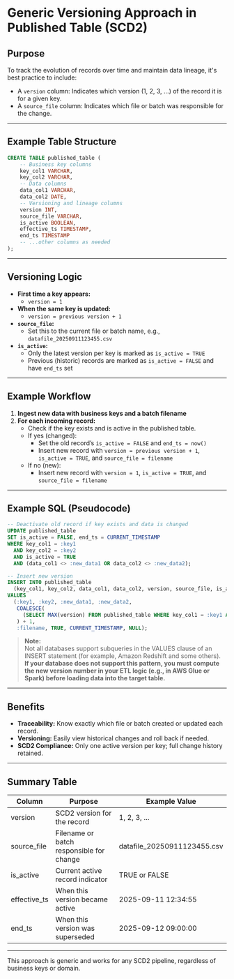 # Generic Versioning Approach in Published Table (SCD2)

## Purpose

To track the evolution of records over time and maintain data lineage, it's best practice to include:
- A `version` column: Indicates which version (1, 2, 3, ...) of the record it is for a given key.
- A `source_file` column: Indicates which file or batch was responsible for the change.

---

## Example Table Structure

```sql
CREATE TABLE published_table (
    -- Business key columns
    key_col1 VARCHAR,
    key_col2 VARCHAR,
    -- Data columns
    data_col1 VARCHAR,
    data_col2 DATE,
    -- Versioning and lineage columns
    version INT,
    source_file VARCHAR,
    is_active BOOLEAN,
    effective_ts TIMESTAMP,
    end_ts TIMESTAMP
    -- ...other columns as needed
);
```

---

## Versioning Logic

- **First time a key appears:**  
  - `version = 1`
- **When the same key is updated:**  
  - `version = previous version + 1`
- **`source_file`:**  
  - Set this to the current file or batch name, e.g., `datafile_20250911123455.csv`
- **`is_active`:**
  - Only the latest version per key is marked as `is_active = TRUE`
  - Previous (historic) records are marked as `is_active = FALSE` and have `end_ts` set

---

## Example Workflow

1. **Ingest new data with business keys and a batch filename**
2. **For each incoming record:**
    - Check if the key exists and is active in the published table.
    - If yes (changed):  
        - Set the old record’s `is_active = FALSE` and `end_ts = now()`
        - Insert new record with `version = previous version + 1`, `is_active = TRUE`, and `source_file = filename`
    - If no (new):  
        - Insert new record with `version = 1`, `is_active = TRUE`, and `source_file = filename`

---

## Example SQL (Pseudocode)

```sql
-- Deactivate old record if key exists and data is changed
UPDATE published_table
SET is_active = FALSE, end_ts = CURRENT_TIMESTAMP
WHERE key_col1 = :key1
  AND key_col2 = :key2
  AND is_active = TRUE
  AND (data_col1 <> :new_data1 OR data_col2 <> :new_data2);

-- Insert new version
INSERT INTO published_table
  (key_col1, key_col2, data_col1, data_col2, version, source_file, is_active, effective_ts, end_ts)
VALUES
  (:key1, :key2, :new_data1, :new_data2,
   COALESCE(
     (SELECT MAX(version) FROM published_table WHERE key_col1 = :key1 AND key_col2 = :key2), 0
   ) + 1,
   :filename, TRUE, CURRENT_TIMESTAMP, NULL);
```

> **Note:**  
> Not all databases support subqueries in the VALUES clause of an INSERT statement (for example, Amazon Redshift and some others).  
> **If your database does not support this pattern, you must compute the new version number in your ETL logic (e.g., in AWS Glue or Spark) before loading data into the target table.**

---

## Benefits

- **Traceability:** Know exactly which file or batch created or updated each record.
- **Versioning:** Easily view historical changes and roll back if needed.
- **SCD2 Compliance:** Only one active version per key; full change history retained.

---

## Summary Table

| Column      | Purpose                                  | Example Value                |
|-------------|------------------------------------------|------------------------------|
| version     | SCD2 version for the record              | 1, 2, 3, ...                 |
| source_file | Filename or batch responsible for change | datafile_20250911123455.csv  |
| is_active   | Current active record indicator          | TRUE or FALSE                |
| effective_ts| When this version became active          | 2025-09-11 12:34:55          |
| end_ts      | When this version was superseded         | 2025-09-12 09:00:00          |

---

This approach is generic and works for any SCD2 pipeline, regardless of business keys or domain.